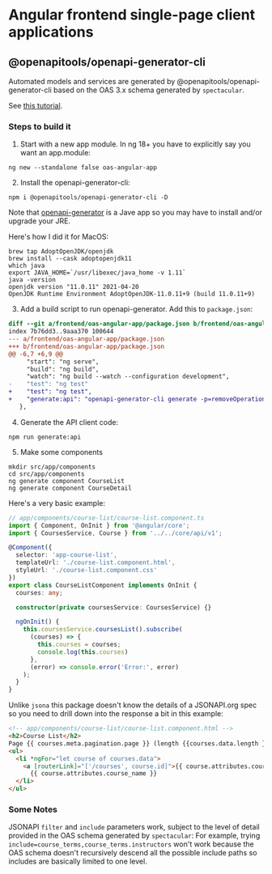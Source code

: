 # Angular frontend single-page client applications

## @openapitools/openapi-generator-cli

Automated models and services are generated by @openapitools/openapi-generator-cli based on the
OAS 3.x schema generated by `spectacular`.

See [this tutorial](https://www.kevinboosten.dev/how-i-use-an-openapi-spec-in-my-angular-projects).

### Steps to build it

1. Start with a new app module. In ng 18+ you have to explicitly say you want an app.module:

```
ng new --standalone false oas-angular-app
```

2. Install the openapi-generator-cli:

```
npm i @openapitools/openapi-generator-cli -D
```

Note that [openapi-generator](https://github.com/OpenAPITools/openapi-generator) is a Jave app
so you may have to install and/or upgrade your JRE.

Here's how I did it for MacOS:

```
brew tap AdoptOpenJDK/openjdk
brew install --cask adoptopenjdk11
which java
export JAVA_HOME=`/usr/libexec/java_home -v 1.11`
java -version
openjdk version "11.0.11" 2021-04-20
OpenJDK Runtime Environment AdoptOpenJDK-11.0.11+9 (build 11.0.11+9)
```

3. Add a build script to run openapi-generator.  Add this to `package.json`:

```diff
diff --git a/frontend/oas-angular-app/package.json b/frontend/oas-angular-app/package.json
index 7b76dd3..9aaa370 100644
--- a/frontend/oas-angular-app/package.json
+++ b/frontend/oas-angular-app/package.json
@@ -6,7 +6,9 @@
     "start": "ng serve",
     "build": "ng build",
     "watch": "ng build --watch --configuration development",
-    "test": "ng test"
+    "test": "ng test",
+    "generate:api": "openapi-generator-cli generate -p=removeOperationIdPrefix=true -i ../../docs/schemas/openapi.yaml -g typescript-angular -o src/app/core/api/v1"
   },
```


4. Generate the API client code:

```
npm run generate:api
```

5. Make some components

```
mkdir src/app/components
cd src/app/components
ng generate component CourseList
ng generate component CourseDetail
```

Here's a very basic example:

```typescript
// app/components/course-list/course-list.component.ts
import { Component, OnInit } from '@angular/core';
import { CoursesService, Course } from '../../core/api/v1';

@Component({
  selector: 'app-course-list',
  templateUrl: './course-list.component.html',
  styleUrl: './course-list.component.css'
})
export class CourseListComponent implements OnInit {
  courses: any;

  constructor(private coursesService: CoursesService) {}

  ngOnInit() {
    this.coursesService.coursesList().subscribe(
      (courses) => {
        this.courses = courses;
        console.log(this.courses)
      },
      (error) => console.error('Error:', error)
    );
  }
}
```

Unlike `jsona` this package doesn't know the details of a JSONAPI.org spec so you need to drill down into the
response a bit in this example:

```html
<!-- app/components/course-list/course-list.component.html -->
<h2>Course List</h2>
Page {{ courses.meta.pagination.page }} (length {{courses.data.length }}) of {{ courses.meta.pagination.pages }}
<ul>
  <li *ngFor="let course of courses.data">
    <a [routerLink]="['/courses', course.id]">{{ course.attributes.course_identifier }}</a>:
      {{ course.attributes.course_name }}
  </li>
</ul>

```

### Some Notes

JSONAPI `filter` and `include` parameters work, subject to the level of detail provided in the OAS schema
generated by `spectacular`: For example, trying `include=course_terms,course_terms.instructors` won't work
because the OAS schema doesn't recursively descend all the possible include paths so includes are basically
limited to one level.




